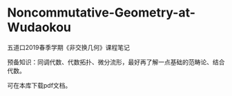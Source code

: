 # Noncommutative-Geometry-at-Wudaokou
五道口2019春季学期《非交换几何》课程笔记

预备知识：同调代数、代数拓扑、微分流形，最好再了解一点基础的范畴论、结合代数。

可在本库下载pdf文档。


